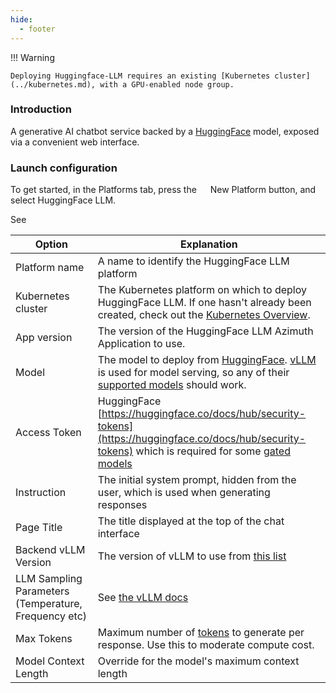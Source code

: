 ```yaml
---
hide:
  - footer
---
```

!!! Warning

    Deploying Huggingface-LLM requires an existing [Kubernetes cluster](../kubernetes.md), with a GPU-enabled node group.

### Introduction
A generative AI chatbot service backed by a [HuggingFace](https://huggingface.co/) model, exposed via a convenient web interface.

### Launch configuration

To get started, in the Platforms tab, press the <img loading="lazy" class="off-glb" src="../../../assets/images/new_platform.png" style="height:1em; vertical-align:middle;"> New Platform button, and select HuggingFace LLM.

See 

|**Option**                                | **Explanation**|
|------------------------------------------|---------------------------|
|Platform name|A name to identify the HuggingFace LLM platform|
|Kubernetes cluster|The Kubernetes platform on which to deploy HuggingFace LLM. If one hasn't already been created, check out the [Kubernetes Overview](../kubernetes.md).|
|App version|The version of the HuggingFace LLM Azimuth Application to use.|
|Model|The model to deploy from [HuggingFace](https://huggingface.co/models). [vLLM](https://docs.vllm.ai/en/latest/index.html) is used for model serving, so any of their [supported models](https://docs.vllm.ai/en/latest/models/supported_models.html) should work.|
|Access Token|HuggingFace [https://huggingface.co/docs/hub/security-tokens](https://huggingface.co/docs/hub/security-tokens) which is required for some [gated models](https://huggingface.co/docs/hub/en/models-gated)|
|Instruction|The initial system prompt, hidden from the user, which is used when generating responses|
|Page Title|The title displayed at the top of the chat interface|
|Backend vLLM Version|The version of vLLM to use from [this list](https://github.com/vllm-project/vllm/tags)|
|LLM Sampling Parameters (Temperature, Frequency etc)| See [the vLLM docs](https://docs.vllm.ai/en/latest/api/vllm/index.html#vllm.SamplingParams)|
|Max Tokens|Maximum number of [tokens](https://platform.openai.com/tokenizer) to generate per response. Use this to moderate compute cost.|
|Model Context Length|Override for the model's maximum context length|